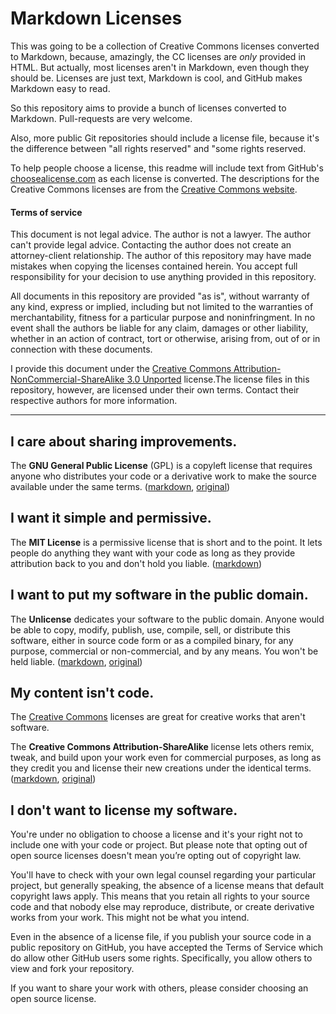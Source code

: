 # Markdown Licenses

This was going to be a collection of Creative Commons licenses converted to Markdown, because, amazingly, the CC licenses are *only* provided in HTML. But actually, most licenses aren't in Markdown, even though they should be. Licenses are just text, Markdown is cool, and GitHub makes Markdown easy to read.

So this repository aims to provide a bunch of licenses converted to Markdown.  Pull-requests are very welcome.

Also, more public Git repositories should include a license file, because it's the difference between "all rights reserved" and "some rights reserved.

To help people choose a license, this readme will include text from GitHub's [choosealicense.com](http://choosealicense.com/) as each license is converted. The descriptions for the Creative Commons licenses are from the [Creative Commons website](https://creativecommons.org/).

#### Terms of service

This document is not legal advice. The author is not a lawyer. The author can't provide legal advice. Contacting the author does not create an attorney-client relationship. The author of this repository may have made mistakes when copying the licenses contained herein. You accept full responsibility for your decision to use anything provided in this repository.

All documents in this repository are provided "as is", without warranty of any kind, express or implied, including but not limited to the warranties of merchantability, fitness for a particular purpose and noninfringment. In no event shall the authors be liable for any claim, damages or other liability, whether in an action of contract, tort or otherwise, arising from, out of or in connection with these documents.

I provide this document under the [Creative Commons Attribution-NonCommercial-ShareAlike 3.0 Unported](https://creativecommons.org/licenses/by-nc-sa/3.0/) license.The license files in this repository, however, are licensed under their own terms. Contact their respective authors for more information.

---

## I care about sharing improvements.

The **GNU General Public License** (GPL) is a copyleft license that requires anyone who distributes your code or a derivative work to make the source available under the same terms. ([markdown](/gnu-gpl.md), [original](https://www.gnu.org/licenses/gpl-3.0.html))

## I want it simple and permissive.

The **MIT License** is a permissive license that is short and to the point. It lets people do anything they want with your code as long as they provide attribution back to you and don't hold you liable. ([markdown](/mit.md))

## I want to put my software in the public domain.

The **Unlicense** dedicates your software to the public domain. Anyone would be able to copy, modify, publish, use, compile, sell, or distribute this software, either in source code form or as a compiled binary, for any purpose, commercial or non-commercial, and by any means. You won't be held liable. ([markdown](/unlicense.md), [original](http://unlicense.org/))

## My content isn't code.

The [Creative Commons](https://creativecommons.org/) licenses are great for creative works that aren't software.

The **Creative Commons Attribution-ShareAlike** license lets others remix, tweak, and build upon your work even for commercial purposes, as long as they credit you and license their new creations under the identical terms. ([markdown](/cc-attribution-sharealike.md), [original](https://creativecommons.org/licenses/by-sa/3.0/legalcode))

## I don't want to license my software.

You're under no obligation to choose a license and it's your right not to include one with your code or project. But please note that opting out of open source licenses doesn't mean you’re opting out of copyright law.

You'll have to check with your own legal counsel regarding your particular project, but generally speaking, the absence of a license means that default copyright laws apply. This means that you retain all rights to your source code and that nobody else may reproduce, distribute, or create derivative works from your work. This might not be what you intend.

Even in the absence of a license file, if you publish your source code in a public repository on GitHub, you have accepted the Terms of Service which do allow other GitHub users some rights. Specifically, you allow others to view and fork your repository.

If you want to share your work with others, please consider choosing an open source license.
